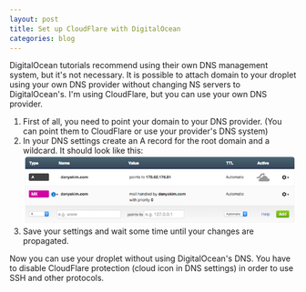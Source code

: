 ```yaml
---
layout: post
title: Set up CloudFlare with DigitalOcean
categories: blog
---
```

DigitalOcean tutorials recommend using their own DNS management system, but it's not necessary. It is possible to attach domain to your droplet using your own DNS provider without changing NS servers to DigitalOcean's. I'm using CloudFlare, but you can use your own DNS provider.

1. First of all, you need to point your domain to your DNS provider. (You can point them to CloudFlare or use your provider's DNS system)
2. In your DNS settings create an A record for the root domain and a wildcard. It should look like this: ![](/images/2014/08/digitalocean-cloudflare.png)
3. Save your settings and wait some time  until your changes are propagated.

Now you can use your droplet without using DigitalOcean's DNS. You have to disable CloudFlare protection (cloud icon in DNS settings) in order to use SSH and other protocols.